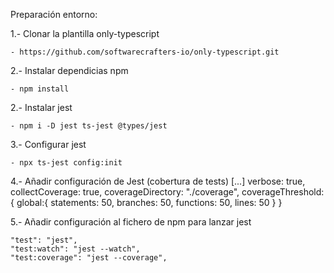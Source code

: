 Preparación entorno:

1.- Clonar la plantilla only-typescript

	- https://github.com/softwarecrafters-io/only-typescript.git

2.- Instalar dependicias npm

	- npm install

2.- Instalar jest

	- npm i -D jest ts-jest @types/jest

3.- Configurar jest

	- npx ts-jest config:init

4.- Añadir configuración de Jest (cobertura de tests)
    [...]
	verbose: true,
    collectCoverage: true,
    coverageDirectory: "./coverage",
    coverageThreshold: {
        global:{
          statements: 50,
        branches: 50,
        functions: 50,
        lines: 50
        }
    } 

5.- Añadir configuración al fichero de npm para lanzar jest

    "test": "jest",
    "test:watch": "jest --watch",
    "test:coverage": "jest --coverage",